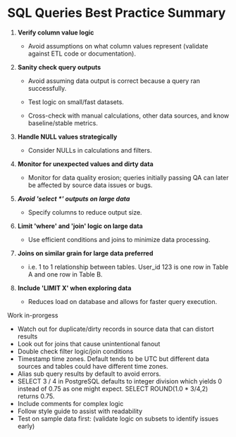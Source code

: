 # SQL Queries Best Practice Summary

1.  **Verify column value logic**

    -   Avoid assumptions on what column values represent (validate against ETL code or documentation).

2.  **Sanity check query outputs**

    -   Avoid assuming data output is correct because a query ran successfully.

    -   Test logic on small/fast datasets.

    -   Cross-check with manual calculations, other data sources, and know baseline/stable metrics.

3.  **Handle NULL values strategically**

    -   Consider NULLs in calculations and filters.

4.  **Monitor for unexpected values and dirty data**

    -   Monitor for data quality erosion; queries initially passing QA can later be affected by source data issues or bugs.

5.  ***Avoid 'select \*' outputs on large data***

    -   Specify columns to reduce output size.

6.  **Limit 'where' and 'join' logic on large data**

    -   Use efficient conditions and joins to minimize data processing.

7.  **Joins on similar grain for large data preferred**

    -   i.e. 1 to 1 relationship between tables. User_id 123 is one row in Table A and one row in Table B.

8.  **Include 'LIMIT X' when exploring data**

    -   Reduces load on database and allows for faster query execution.

Work in-prorgess

-   Watch out for duplicate/dirty records in source data that can distort results
-   Look out for joins that cause unintentional fanout
-   Double check filter logic/join conditions
-   Timestamp time zones. Default tends to be UTC but different data sources and tables could have different time zones.
-   Alias sub query results by default to avoid errors.
-   SELECT 3 / 4 in PostgreSQL defaults to integer division which yields 0 instead of 0.75 as one might expect. SELECT ROUND(1.0 \* 3/4,2) returns 0.75.
-   Include comments for complex logic
-   Follow style guide to assist with readability
-   Test on sample data first: (validate logic on subsets to identify issues early)
